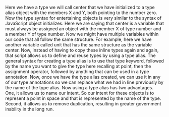Here we have a type we will call center that we have initialized to a type alias object with the
members X and Y, both pointing to the number zero.
Now the type syntax for entertaining objects is very similar to the syntax of JavaScript object
initializes.
Here we are saying that center is a variable that must always be assigned an object with the member
X of type number and a member Y of type number.
Now we might have multiple variables within our code that all follow the same structure.
For example, here we have another variable called unit that has the same structure as the variable
center.
Now, instead of having to copy these inline types again and again, that script allows us to define
and reuse types by using a type alias.
The general syntax for creating a type alias is to use that type keyword, followed by the name you
want to give the type here recalling at point, then the assignment operator, followed by anything
that can be used in a type annotation.
Now, once we have the type alias created, we can use it in any of our type annotations so we can replace
what we had in line previously by the name of the type alias.
Now using a type alias has two advantages.
One, it allows us to name our intent.
So our intent for these objects is to represent a point in space and that is represented by the name
of the type.
Second, it allows us to remove duplication, resulting in greater government inability in the long
run.
